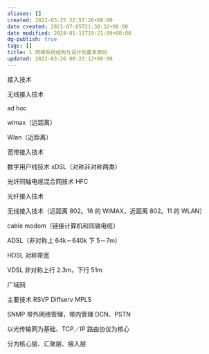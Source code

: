 ```yaml
---
aliases: []
created: 2022-03-25 22:57:26+08:00
date created: 2023-07-05T21:38:32+08:00
date modified: 2024-01-13T19:21:09+08:00
dg-publish: true
tags: []
title: 1 网络系统结构与设计的基本原则
updated: 2022-03-26 00:23:12+08:00
---
```


接入技术

无线接入技术

ad hoc

wimax（远距离）

Wlan（近距离）

宽带接入技术

数字用户线技术 xDSL（对称非对称两类）

光纤同轴电缆混合网技术 HFC

光纤接入技术

无线接入技术（远距离 802。16 的 WiMAX，近距离 802。11 的 WLAN）

cable modom（链接计算机和同轴电缆）

ADSL（非对称上 64k－640k 下 5－7m）

HDSL 对称带宽

VDSL 非对称上行 2.3m，下行 51m

广域网

主要技术 RSVP Diffserv MPLS

SNMP 带外网络管理，带内管理 DCN、PSTN

以光传输网为基础、TCP／IP 路由协议为核心

分为核心层、汇聚层、接入层